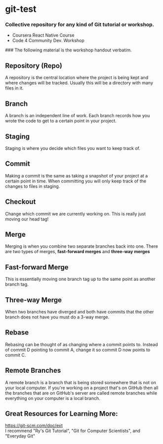 # git-test
### Collective repository for any kind of Git tutorial or workshop.
<ul>
	<li> Coursera React Native Course </li>
	<li> Code 4 Community Dev. Workshop </li>
</ul>
### The following material is the workshop handout verbatim.

## Repository (Repo)
A repository is the central location where the project is being kept and where changes will be tracked. Usually this will be a directory with many files in it.

## Branch
A branch is an independent line of work. Each branch records how you wrote the code to get to a certain point in your project.

## Staging
Staging is where you decide which files you want to keep track of.

## Commit
Making a commit is the same as taking a snapshot of your project at a certain point in time. When committing you will only keep track of the changes to files in staging.

## Checkout
Change which commit we are currently working on. This is really just moving our head tag!

## Merge
Merging is when you combine two separate branches back into one. There are two types of merges, <b>fast-forward merges</b> and <b>three-way merges</b>

## Fast-forward Merge
This is essentially moving one branch tag up to the same point as another branch tag.

## Three-way Merge
When two branches have diverged and both have commits that the other branch does not have you must do a 3-way merge.

## Rebase
Rebasing can be thought of as changing where a commit points to. Instead of commit D pointing to commit A, change it so commit D now points to commit C.

## Remote Branches
A remote branch is a branch that is being stored somewhere that is not on your local computer. If you're working on a project that's on GitHub then all the branches that are on GitHub's server are called remote branches while everything on your computer is a local branch.

## Great Resources for Learning More:
<a>https://git-scm.com/doc/ext</a><br/>
I recommend "Ry's Git Tutorial", "Git for Computer Scientists", and "Everyday Git"

